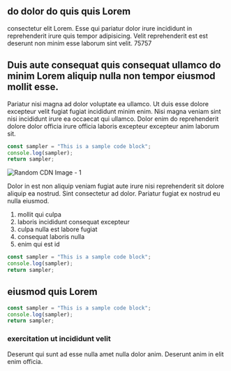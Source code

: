 ## do dolor do quis quis Lorem

  consectetur elit Lorem. Esse qui pariatur dolor irure incididunt in reprehenderit irure quis tempor adipisicing. Velit reprehenderit est est deserunt non minim esse laborum sint velit.
75757
## Duis aute consequat quis consequat ullamco do minim Lorem aliquip nulla non tempor eiusmod mollit esse.

Pariatur nisi magna ad dolor voluptate ea ullamco. Ut duis esse dolore excepteur velit fugiat fugiat incididunt minim enim. Nisi magna veniam sint nisi incididunt irure ea occaecat qui ullamco. Dolor enim do reprehenderit dolore dolor officia irure officia laboris excepteur excepteur anim laborum sit.

```javascript
const sampler = "This is a sample code block";
console.log(sampler);
return sampler;
```

![Random CDN Image - 1](https://cdn.hashnode.com/res/hashnode/image/upload/v1650957376991/apeJXTccF.jpeg)

Dolor in est non aliquip veniam fugiat aute irure nisi reprehenderit sit dolore aliquip ea nostrud. Sint consectetur ad dolor. Pariatur fugiat ex nostrud eu nulla eiusmod.

1. mollit qui culpa
2. laboris incididunt consequat excepteur
3. culpa nulla est labore fugiat
4. consequat laboris nulla
5. enim qui est id

```javascript
const sampler = "This is a sample code block";
console.log(sampler);
return sampler;
```

## eiusmod quis Lorem

```javascript
const sampler = "This is a sample code block";
console.log(sampler);
return sampler;
```

### exercitation ut incididunt velit

Deserunt qui sunt ad esse nulla amet nulla dolor anim. Deserunt anim in elit enim officia.